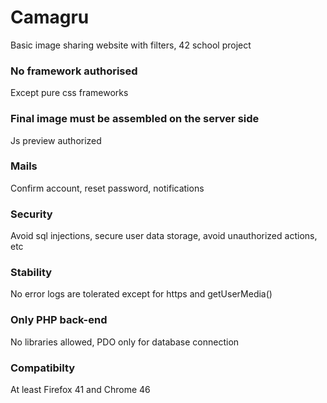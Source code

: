 # Camagru
Basic image sharing website with filters, 42 school project

### No framework authorised
Except pure css frameworks

### Final image must be assembled on the server side
Js preview authorized

### Mails
Confirm account, reset password, notifications

### Security
Avoid sql injections, secure user data storage, avoid unauthorized actions, etc

### Stability
No error logs are tolerated except for https and getUserMedia()

### Only PHP back-end
No libraries allowed, PDO only for database connection

### Compatibilty
At least Firefox 41 and Chrome 46
